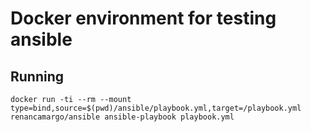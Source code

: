 # Docker environment for testing ansible
## Running
    docker run -ti --rm --mount type=bind,source=$(pwd)/ansible/playbook.yml,target=/playbook.yml renancamargo/ansible ansible-playbook playbook.yml
